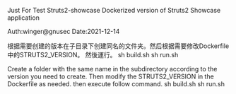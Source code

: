Just For Test Struts2-showcase
Dockerized version of Struts2 Showcase application


Auth:winger@gnusec Date:2021-12-14

根据需要创建的版本在子目录下创建同名的文件夹。然后根据需要修改Dockerfile中的STRUTS2_VERSION。 然後運行。 sh build.sh sh run.sh

Create a folder with the same name in the subdirectory according to the version you need to create. Then modify the STRUTS2_VERSION in the Dockerfile as needed. then execute follow command. sh build.sh sh run.sh
